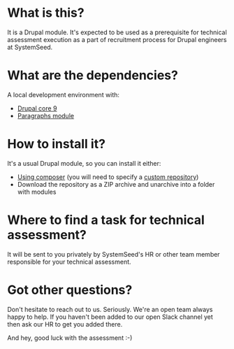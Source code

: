 # What is this?

It is a Drupal module. It's expected to be used as a prerequisite for technical assessment execution as a part of recruitment process for Drupal engineers at SystemSeed.

# What are the dependencies?

A local development environment with:

- [Drupal core 9](https://www.drupal.org/project/drupal)
- [Paragraphs module](https://www.drupal.org/project/paragraphs)

# How to install it?

It's a usual Drupal module, so you can install it either:

- [Using composer](https://www.drupal.org/docs/develop/using-composer/using-composer-to-install-drupal-and-manage-dependencies#adding-modules) (you will need to specify a [custom repository](https://www.drupal.org/docs/develop/using-composer/using-composer-to-install-drupal-and-manage-dependencies#third-party-libraries))
- Download the repository as a ZIP archive and unarchive into a folder with modules

# Where to find a task for technical assessment?

It will be sent to you privately by SystemSeed's HR or other team member responsible for your technical assessment.

# Got other questions?

Don't hesitate to reach out to us. Seriously. We're an open team always happy to help.
If you haven't been added to our open Slack channel yet then ask our HR to get you added there.

And hey, good luck with the assessment :-)
